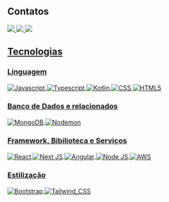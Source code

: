 ## Contatos

<a href = "https://wa.me/5551984452055"><img src="https://img.shields.io/badge/WhatsApp-25D366?style=for-the-badge&logo=whatsapp&logoColor=white" target="_blank">
<a href = "https://www.linkedin.com/in/guilhermekipper/"><img src="https://img.shields.io/badge/LinkedIn-0077B5?style=for-the-badge&logo=linkedin&logoColor=white" target="_blank">
<a href = "mailto:guikipper1@gmail.com"><img src="https://img.shields.io/badge/-Gmail-%23333?style=for-the-badge&logo=gmail&logoColor=white" target="_blank">


## Tecnologias

### Linguagem
<div style="display: inline_block"> 
    <img align="center" alt="Javascript" src="https://img.shields.io/badge/JavaScript-F7DF1E?style=for-the-badge&logo=javascript&logoColor=black">
    <img align="center" alt="Typescript" src="https://img.shields.io/badge/typescript-%23007ACC.svg?style=for-the-badge&logo=typescript&logoColor=white">
    <img align="center" alt="Kotlin" src="https://img.shields.io/badge/kotlin-%237F52FF.svg?style=for-the-badge&logo=kotlin&logoColor=white">
    <img align="center" alt="CSS" src="https://img.shields.io/badge/CSS3-1572B6?style=for-the-badge&logo=css3&logoColor=white">
    <img align="center" alt="HTML5" src="https://img.shields.io/badge/HTML-239120?style=for-the-badge&logo=html5&logoColor=white">
</div>
    
    
### Banco de Dados e relacionados
<div style="display: inline_block">
    <img align="center" alt="MongoDB" src="https://img.shields.io/badge/MongoDB-4EA94B?style=for-the-badge&logo=mongodb&logoColor=white">
    <img align="center" alt="Nodemon" src="https://img.shields.io/badge/NODEMON-%23323330.svg?style=for-the-badge&logo=nodemon&logoColor=%BBDEAD">
</div>
    
### Framework, Bibilioteca e Serviços


<div style="display: inline_block"> 
    <img align="center" alt="React" src="https://img.shields.io/badge/react-%2320232a.svg?style=for-the-badge&logo=react&logoColor=%2361DAFB">
    <img align="center" alt="Next JS" src="https://img.shields.io/badge/Next-black?style=for-the-badge&logo=next.js&logoColor=white">
    <img align="center" alt="Angular" src="https://img.shields.io/badge/angular-%23DD0031.svg?style=for-the-badge&logo=angular&logoColor=white">
    <img align="center" alt="Node JS" src="https://img.shields.io/badge/Node.js-43853D?style=for-the-badge&logo=node.js&logoColor=white">
    <img align="center" alt="AWS" src="https://img.shields.io/badge/Amazon_AWS-232F3E?style=for-the-badge&logo=amazon-aws&logoColor=white">
</div>

### Estilização
<div style="display: inline_block"> 
    <img align="center" alt="Bootstrap" src="https://img.shields.io/badge/bootstrap-%238511FA.svg?style=for-the-badge&logo=bootstrap&logoColor=white">
    <img align="center" alt="Tailwind_CSS" src="https://img.shields.io/badge/Tailwind_CSS-38B2AC?style=for-the-badge&logo=tailwind-css&logoColor=white">
</div>
